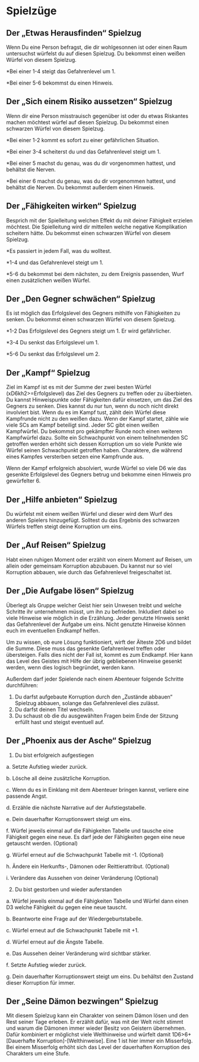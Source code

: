 # Spielzüge

## Der „Etwas Herausfinden“ Spielzug

Wenn Du eine Person befragst, die dir wohlgesonnen ist oder einen Raum untersuchst würfelst du auf diesen Spielzug. Du bekommst einen weißen Würfel von diesem Spielzug.

*Bei einer 1-4 steigt das Gefahrenlevel um 1.

*Bei einer 5-6 bekommst du einen Hinweis.

## Der „Sich einem Risiko aussetzen“ Spielzug

Wenn dir eine Person misstrauisch gegenüber ist oder du etwas Riskantes machen möchtest würfel auf diesen Spielzug. Du bekommst einen schwarzen Würfel von diesem Spielzug.

*Bei einer 1-2 kommt es sofort zu einer gefährlichen Situation.

*Bei einer 3-4 scheiterst du und das Gefahrenlevel steigt um 1.

*Bei einer 5 machst du genau, was du dir vorgenommen hattest, und behältst die Nerven.

*Bei einer 6 machst du genau, was du dir vorgenommen hattest, und behältst die Nerven. Du bekommst außerdem einen Hinweis. 

## Der „Fähigkeiten wirken“ Spielzug

Besprich mit der Spielleitung welchen Effekt du mit deiner Fähigkeit erzielen möchtest. Die Spielleitung wird dir mitteilen welche negative Komplikation scheitern hätte. Du bekommst einen schwarzen Würfel von diesem Spielzug.

*Es passiert in jedem Fall, was du wolltest.

*1-4 und das Gefahrenlevel steigt um 1.

*5-6 du bekommst bei dem nächsten, zu dem Ereignis passenden, Wurf einen zusätzlichen weißen Würfel.

## Der „Den Gegner schwächen“ Spielzug

Es ist möglich das Erfolgslevel des Gegners mithilfe von Fähigkeiten zu senken. Du bekommst einen schwarzen Würfel von diesem Spielzug.

*1-2 Das Erfolgslevel des Gegners steigt um 1. Er wird gefährlicher.

*3-4 Du senkst das Erfolgslevel um 1.

*5-6 Du senkst das Erfolgslevel um 2.

## Der „Kampf“ Spielzug

Ziel im Kampf ist es mit der Summe der zwei besten Würfel (xD6kh2>=Erfolgslevel) das Ziel des Gegners zu treffen oder zu überbieten. Du kannst Hinweispunkte oder Fähigkeiten dafür einsetzen, um das Ziel des Gegners zu senken. Dies kannst du nur tun, wenn du noch nicht direkt involviert bist. Wenn du es im Kampf tust, zählt dein Würfel diese Kampfrunde nicht zu den weißen dazu. Wenn der Kampf startet, zähle wie viele SCs am Kampf beteiligt sind. Jeder SC gibt einen weißen Kampfwürfel. Du bekommst pro gekämpfter Runde noch einen weiteren Kampfwürfel dazu. Sollte ein Schwachpunkt von einem teilnehmenden SC getroffen werden erhöht sich dessen Korruption um so viele Punkte wie Würfel seinen Schwachpunkt getroffen haben. Charaktere, die während eines Kampfes versterben setzen eine Kampfrunde aus.

Wenn der Kampf erfolgreich absolviert, wurde Würfel so viele D6 wie das gesenkte Erfolgslevel des Gegners betrug und bekomme einen Hinweis pro gewürfelter 6.

## Der „Hilfe anbieten“ Spielzug

Du würfelst mit einem weißen Würfel und dieser wird dem Wurf des anderen Spielers hinzugefügt. Solltest du das Ergebnis des schwarzen Würfels treffen steigt deine Korruption um eins.

## Der „Auf Reisen“ Spielzug

Habt einen ruhigen Moment oder erzählt von einem Moment auf Reisen, um allein oder gemeinsam Korruption abzubauen. Du kannst nur so viel Korruption abbauen, wie durch das Gefahrenlevel freigeschaltet ist.

## Der „Die Aufgabe lösen“ Spielzug

Überlegt als Gruppe welcher Geist hier sein Unwesen treibt und welche Schritte ihr unternehmen müsst, um ihn zu befrieden. Inkludiert dabei so viele Hinweise wie möglich in die Erzählung. Jeder genutzte Hinweis senkt das Gefahrenlevel der Aufgabe um eins. Nicht genutzte Hinweise können euch im eventuellen Endkampf helfen. 

Um zu wissen, ob eure Lösung funktioniert, wirft der Älteste 2D6 und bildet die Summe. Diese muss das gesenkte Gefahrenlevel treffen oder übersteigen. Falls dies nicht der Fall ist, kommt es zum Endkampf. Hier kann das Level des Geistes mit Hilfe der übrig gebliebenen Hinweise gesenkt werden, wenn dies logisch begründet, werden kann.

Außerdem darf jeder Spielende nach einem Abenteuer folgende Schritte durchführen:

1. Du darfst aufgebaute Korruption durch den „Zustände abbauen“ Spielzug abbauen, solange das Gefahrenlevel dies zulässt. 
2. Du darfst deinen Titel wechseln.
3. Du schaust ob die du ausgewählten Fragen beim Ende der Sitzung erfüllt hast und steigst eventuell auf.

## Der „Phoenix aus der Asche“ Spielzug

1. Du bist erfolgreich aufgestiegen

a.    Setzte Aufstieg wieder zurück.

b.    Lösche all deine zusätzliche Korruption.

c.    Wenn du es in Einklang mit dem Abenteuer bringen kannst, verliere eine passende Angst.

d.    Erzähle die nächste Narrative auf der Aufstiegstabelle.

e.    Dein dauerhafter Korruptionswert steigt um eins.

f.     Würfel jeweils einmal auf die Fähigkeiten Tabelle und tausche eine Fähigkeit gegen eine neue. Es darf jede der Fähigkeiten gegen eine neue getauscht werden. (Optional)

g.    Würfel erneut auf die Schwachpunkt Tabelle mit -1. (Optional)

h.    Ändere ein Herkunfts-, Dämonen oder Reittierattribut. (Optional)

i.     Verändere das Aussehen von deiner Veränderung (Optional)

2. Du bist gestorben und wieder auferstanden

a.    Würfel jeweils einmal auf die Fähigkeiten Tabelle und Würfel dann einen D3 welche Fähigkeit du gegen eine neue tauscht.

b.    Beantworte eine Frage auf der Wiedergeburtstabelle.

c.    Würfel erneut auf die Schwachpunkt Tabelle mit +1.

d.    Würfel erneut auf die Ängste Tabelle.

e.    Das Aussehen deiner Veränderung wird sichtbar stärker.

f.     Setzte Aufstieg wieder zurück.

g.    Dein dauerhafter Korruptionswert steigt um eins. Du behältst den Zustand dieser Korruption für immer.

## Der „Seine Dämon bezwingen“ Spielzug

Mit diesem Spielzug kann ein Charakter von seinem Dämon lösen und den Rest seiner Tage erleben. Er erzählt dafür, was mit der Welt nicht stimmt und warum die Dämonen immer wieder Besitz von Geistern übernehmen. Dafür kombiniert er möglichst viele Welthinweise und würfelt damit 1D6>6+[Dauerhafte Korruption]-[Welthinweise]. Eine 1 ist hier immer ein Misserfolg. Bei einem Misserfolg erhöht sich das Level der dauerhaften Korruption des Charakters um eine Stufe.